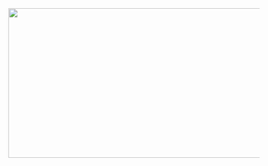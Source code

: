   
<a href="https://www.gitanimals.org/en_US?utm_medium=image&utm_source=suye0n6&utm_content=farm">
<img
  src="https://render.gitanimals.org/farms/suye0n6"
  width="600"
  height="300"
/>
</a>
